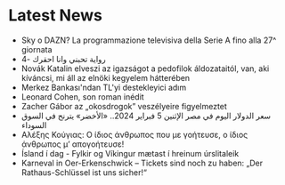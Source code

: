 # Latest News
-  Sky o DAZN? La programmazione televisiva della Serie A fino alla 27^ giornata
-  رواية تحبني وانا احقرك -4
-  Novák Katalin elveszi az igazságot a pedofilok áldozataitól, van, aki kíváncsi, mi áll az elnöki kegyelem hátterében
-  Merkez Bankası'ndan TL'yi destekleyici adım
-  Leonard Cohen, son roman inédit
-  Zacher Gábor az „okosdrogok” veszélyeire figyelmeztet
-  سعر الدولار اليوم في مصر الإثنين 5 فبراير 2024.. «الأخضر» يترنح في السوق السوداء
-  Αλέξης Κούγιας: Ο ίδιος άνθρωπος που με γοήτευσε, ο ίδιος άνθρωπος μ’ απογοήτευσε!
-  Ísland í dag - Fylkir og Víkingur mætast í hreinum úrslitaleik
-  Karneval in Oer-Erkenschwick – Tickets sind noch zu haben: „Der Rathaus-Schlüssel ist uns sicher!“
